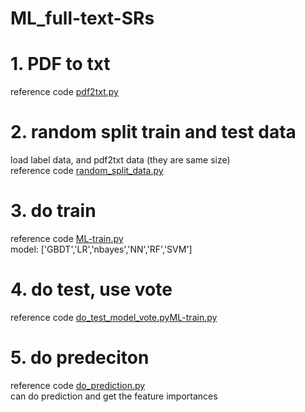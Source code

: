 # ML_full-text-SRs

# 1. PDF to txt
reference code [pdf2txt.py](code/pdf2txt.py)

# 2. random split train and test data
load label data, and pdf2txt data (they are same size) \
reference code [random_split_data.py](code/random_split_data.py)

# 3. do train
reference code [ML-train.py](code/ML-train.py) \
model: ['GBDT','LR','nbayes','NN','RF','SVM']

# 4. do test, use vote
reference code [do_test_model_vote.py](code/do_test_model_vote.py)[ML-train.py](code/ML-train.py)

# 5. do predeciton
reference code [do_prediction.py](code/do_prediction.py) \
can do prediction and get the feature importances